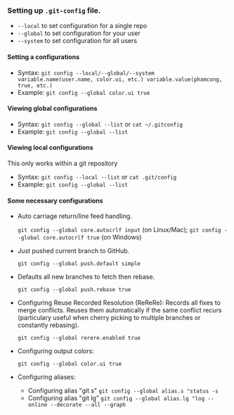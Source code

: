 [//]: # (Ref to Codeschool_Mastering-Github) 
### Setting up ``.git-config`` file.
+ ``--local`` to set configuration for a single repo
+ ``--global`` to set configuration for your user
+ ``--system`` to set configuration for all users

#### Setting a configurations
+ Syntax: ``git config --local/--global/--system variable.name(user.name, color.ui, etc.) variable.value(phamcong, true, etc.)``
+ Example: ``git config --global color.ui true``

#### Viewing global configurations
+ Syntax: ``git config --global --list`` or ``cat ~/.gitconfig``
+ Example: ``git config --global --list``

#### Viewing local configurations
This only works within a git repository
+ Syntax: ``git config --local --list`` or ``cat .git/config``
+ Example: ``git config --global --list``

#### Some necessary configurations
+ Auto carriage return/line feed handling.
  
  ``git config --global core.autocrlf input`` (on Linux/Mac); ``git config --global core.autocrlf true`` (on Windows)
+ Just pushed current branch to GitHub.
  
  ``git config --global push.default simple``
+ Defaults all new branches to fetch then rebase.
  
  ``git config --global push.rebase true``
+ Configuring Reuse Recorded Resolution (ReReRe): Records all fixes to merge conflicts. Reuses them automatically if the same conflict recurs (particulary useful when cherry picking to multiple branches or constantly rebasing).
  
  ``git config --global rerere.enabled true``
+ Configuring output colors:
  
  ``git config --global color.ui true``
+ Configuring aliases:
    - Configuring alias "git s" ``git config --global alias.s "status -s``
    - Configuring alias "git lg"  ``git config --global alias.lg "log --online --decorate --all --graph``
